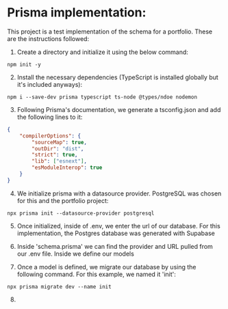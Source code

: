 # Prisma implementation: #

This project is a test implementation of the schema for a portfolio. These are the instructions followed:

1. Create a directory and initialize it using the below command:

`npm init -y`

2. Install the necessary dependencies (TypeScript is installed globally but it's included anyways):

`npm i --save-dev prisma typescript ts-node @types/ndoe nodemon`

3. Following Prisma's documentation, we generate a tsconfig.json and add the following lines to it:

```json
{
    "compilerOptions": {
        "sourceMap": true,
        "outDir": "dist",
        "strict": true,
        "lib": ["esnext"],
        "esModuleInterop": true
    }
}
```

4. We initialize prisma with a datasource provider. PostgreSQL was chosen for this and the portfolio project:

`npx prisma init --datasource-provider postgresql`

5. Once initialized, inside of .env, we enter the url of our database. For this implementation, the Postgres database was generated with Supabase

6. Inside 'schema.prisma' we can find the provider and URL pulled from our .env file. Inside we define our models

7. Once a model is defined, we migrate our database by using the following command. For this example, we named it 'init':

`npx prisma migrate dev --name init`

8. 